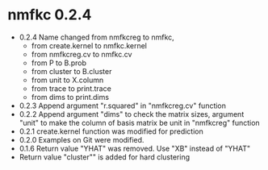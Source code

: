 # nmfkc 0.2.4
- 0.2.4 Name changed from nmfkcreg to nmfkc,
  - from create.kernel to nmfkc.kernel
  - from nmfkcreg.cv to nmfkc.cv
  - from P to B.prob
  - from cluster to B.cluster
  - from unit to X.column
  - from trace to print.trace
  - from dims to print.dims
- 0.2.3 Append argument "r.squared" in "nmfkcreg.cv" function
- 0.2.2 Append argument "dims" to check the matrix sizes, argument "unit" to make the column of basis matrix be unit in "nmfkcreg" function
- 0.2.1 create.kernel function was modified for prediction
- 0.2.0 Examples on Git were modified.
- 0.1.6 Return value "YHAT" was removed. Use "XB" instead of "YHAT"
- Return value "cluster"" is added for hard clustering
